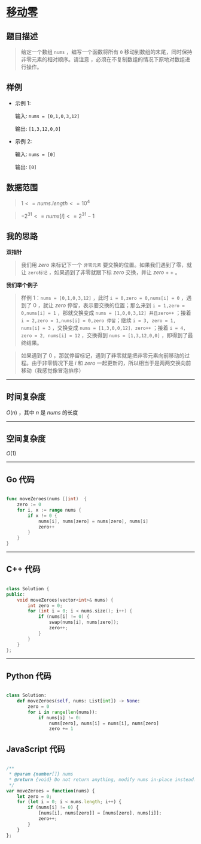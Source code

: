 # [移动零](https://leetcode.cn/problems/move-zeroes/description/?envType=study-plan-v2&envId=top-100-liked)
## 题目描述 

> 给定一个数组 `nums` ，编写一个函数将所有 `0` 移动到数组的末尾，同时保持非零元素的相对顺序。请注意 ，必须在不复制数组的情况下原地对数组进行操作。


## 样例

- 示例 $1$:

    输入: `nums = [0,1,0,3,12]`

    输出: `[1,3,12,0,0]`

- 示例 $2$:

    输入: `nums = [0]`

    输出: `[0]`




## 数据范围
> $1 <= nums.length <= 10^4$

> $-2^{31} <= nums[i] <= 2^{31} - 1$




## 我的思路

**双指针**

> 我们用 $zero$ 来标记下一个 `非零元素` 要交换的位置。如果我们遇到了零，就让 `zero标记` ，如果遇到了非零就跟下标 $zero$ 交换，并让 $zero++$ 。

**我们举个例子**

> 样例 $1$：`nums = [0,1,0,3,12]` ，此时 `i = 0,zero = 0,nums[i] = 0` ，遇到了 $0$ ，就让 $zero$ 停留，表示要交换的位置；那么来到 `i = 1,zero = 0,nums[i] = 1` ，那就交换变成 `nums = [1,0,0,3,12] 并且zero++` ；接着 `i = 2,zero = 1,nums[i] = 0,zero 停留`；继续 `i = 3, zero = 1, nums[i] = 3` ，交换变成 `nums = [1,3,0,0,12]，zero++` ；接着 `i = 4, zero = 2, nums[i] = 12` ，交换得到 `nums = [1,3,12,0,0]` ，即得到了最终结果。

> 如果遇到了 $0$ ，那就停留标记，遇到了非零就是把非零元素向前移动的过程。由于非零情况下是 $i$ 和 $zero$ 一起更新的，所以相当于是两两交换向前移动（我感觉像冒泡排序）

---

## 时间复杂度

$O(n)$ ，其中 $n$ 是 $nums$ 的长度

---

## 空间复杂度

$O(1)$ 

---

## Go 代码

```Go

func moveZeroes(nums []int)  {
    zero := 0
    for i, x := range nums {
        if x != 0 {
            nums[i], nums[zero] = nums[zero], nums[i]
            zero++
        }
    }
}


```
---

## C++ 代码

```C++

class Solution {
public:
    void moveZeroes(vector<int>& nums) {
        int zero = 0;
        for (int i = 0; i < nums.size(); i++) {
            if (nums[i] != 0) {
                swap(nums[i], nums[zero]);
                zero++;
            }
        }
    }
};


```
---
## Python 代码

```Python

class Solution:
    def moveZeroes(self, nums: List[int]) -> None:
        zero = 0
        for i in range(len(nums)):
            if nums[i] != 0:
                nums[zero], nums[i] = nums[i], nums[zero]
                zero += 1


```



## JavaScript 代码

```JavaScript

/**
 * @param {number[]} nums
 * @return {void} Do not return anything, modify nums in-place instead.
 */
var moveZeroes = function(nums) {
    let zero = 0;
    for (let i = 0; i < nums.length; i++) {
        if (nums[i] != 0) {
            [nums[i], nums[zero]] = [nums[zero], nums[i]];
            zero++;
        }
    }
};

```
